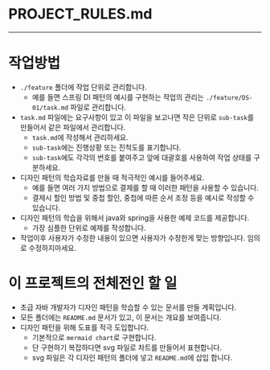 # PROJECT_RULES.md
---

# 작업방법
- `./feature` 폴더에 작업 단위로 관리합니다.
  - 예를 들면 스프링 DI 패턴의 예시를 구현하는 작업의 관리는 `./feature/DS-01/task.md` 파일로 관리합니다.
- `task.md` 파일에는 요구사항이 있고 이 파일을 보고나면 작은 단위로 `sub-task`를 만들어서 같은 파일에서 관리합니다.
  - `task.md`에 작성해서 관리하세요.
  - `sub-task`에는 진행상황 또는 진척도를 표기합니다.
  - `sub-task`에도 각각의 번호를 붙여주고 앞에 대괄호를 사용하여 작업 상태를 구분하세요.
- 디자인 패턴의 학습자료를 만들 때 적극적인 예시를 들어주세요.
  - 예를 들면 여러 가지 방법으로 결제를 할 때 이러한 패턴을 사용할 수 있습니다.
  - 결제시 할인 방법 및 중첩 할인, 중첩에 따른 순서 조정 등을 예시로 작성할 수 있습니다.
- 디자인 패턴의 학습을 위해서 java와 spring을 사용한 예제 코드를 제공합니다.
  - 가장 심플한 단위로 예제를 작성합니다.
- 작업이후 사용자가 수정한 내용이 있으면 사용자가 수정한게 맞는 방향입니다. 임의로 수정하지마세요.


# 이 프로젝트의 전체전인 할 일
- 초급 자바 개발자가 디자인 패턴을 학습할 수 있는 문서를 만들 계획입니다.
- 모든 폴더에는 `README.md` 문서가 있고, 이 문서는 개요를 보여줍니다.
- 디자인 패턴을 위해 도표를 적극 도입합니다.
  - 기본적으로 `mermaid chart`로 구현합니다.
  - 단 구현하기 복잡하다면 svg 파일로 차트를 만들어서 표현합니다.
  - svg 파일은 각 디자인 패턴의 폴더에 넣고 `README.md`에 삽입 합니다.
